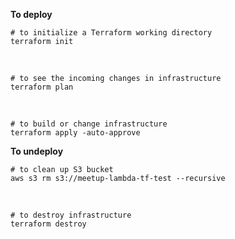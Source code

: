 
**To deploy**

    # to initialize a Terraform working directory
    terraform init

<br/>

    # to see the incoming changes in infrastructure
    terraform plan

<br/>

    # to build or change infrastructure
    terraform apply -auto-approve

**To undeploy**

    # to clean up S3 bucket
    aws s3 rm s3://meetup-lambda-tf-test --recursive

<br/>

    # to destroy infrastructure
    terraform destroy